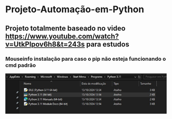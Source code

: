 # Projeto-Automação-em-Python

## Projeto totalmente baseado no video https://www.youtube.com/watch?v=UtkPIpov6h8&t=243s para estudos 

### Mouseinfo instalação para caso o pip não esteja funcionando o cmd padrão 

![freelancer contabilidade/imagem](001.jpg)


